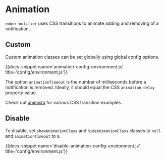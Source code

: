 # Animation

`ember-notifier` uses CSS transitions to animate adding and removing of 
a notification.

## Custom

Custom animation classes can be set globally using global config options.

{{docs-snippet name='animation-config-environment.js' title='config/environment.js'}}

The option `animationTimeout` is the number of milliseconds before a 
notification is removed.
Ideally, it should equal the CSS `animation-delay` property value.

Check out [animista](http://animista.net/) for various CSS transition 
examples.

## Disable

To disable, set `showAnimationClass` and `hideAnimationClass` classes to 
`null` and `animationTimeout` to `0`.

{{docs-snippet name='disable-animation-config-environment.js' title='config/environment.js'}}
